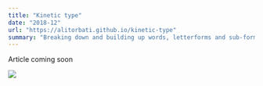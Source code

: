 ```yaml
---
title: "Kinetic type"
date: "2018-12"
url: "https://alitorbati.github.io/kinetic-type"
summary: "Breaking down and building up words, letterforms and sub-forms."
---
```


Article coming soon

<img src="/images/sketches/kinetic-type/kinetic-type.gif" />
